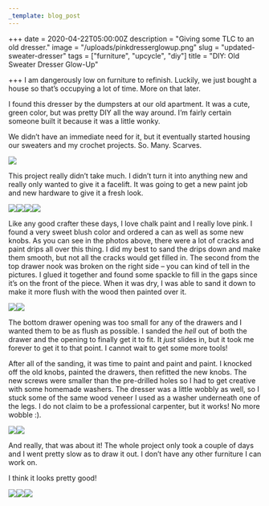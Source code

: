 ```yaml
---
_template: blog_post
---
```


+++
date = 2020-04-22T05:00:00Z
description = "Giving some TLC to an old dresser."
image = "/uploads/pinkdresserglowup.png"
slug = "updated-sweater-dresser"
tags = ["furniture", "upcycle", "diy"]
title = "DIY: Old Sweater Dresser Glow-Up"

+++
I am dangerously low on furniture to refinish. Luckily, we just bought a house so that’s occupying a lot of time. More on that later.

I found this dresser by the dumpsters at our old apartment. It was a cute, green color, but was pretty DIY all the way around. I’m fairly certain someone built it because it was a little wonky.

We didn’t have an immediate need for it, but it eventually started housing our sweaters and my crochet projects. So. Many. Scarves.

![](/uploads/green-dresser.jpg)

This project really didn’t take much. I didn’t turn it into anything new and really only wanted to give it a facelift. It was going to get a new paint job and new hardware to give it a fresh look.

![](/uploads/paint-on-dresser.jpg)![](/uploads/sanded-paint-drips.jpg)![](/uploads/front-view.jpg)![](/uploads/chipped-bottom.jpg)

Like any good crafter these days, I love chalk paint and I really love pink. I found a very sweet blush color and ordered a can as well as some new knobs. As you can see in the photos above, there were a lot of cracks and paint drips all over this thing. I did my best to sand the drips down and make them smooth, but not all the cracks would get filled in. The second from the top drawer nook was broken on the right side – you can kind of tell in the pictures. I glued it together and found some spackle to fill in the gaps since it’s on the front of the piece. When it was dry, I was able to sand it down to make it more flush with the wood then painted over it.

![](/uploads/spackle.jpg)![](/uploads/patched-break.jpg)

The bottom drawer opening was too small for any of the drawers and I wanted them to be as flush as possible. I sanded the _hell_ out of both the drawer and the opening to finally get it to fit. It _just_ slides in, but it took me forever to get it to that point. I cannot wait to get some more tools!

After all of the sanding, it was time to paint and paint and paint. I knocked off the old knobs, painted the drawers, then refitted the new knobs. The new screws were smaller than the pre-drilled holes so I had to get creative with some homemade washers. The dresser was a little wobbly as well, so I stuck some of the same wood veneer I used as a washer underneath one of the legs. I do not claim to be a professional carpenter, but it works! No more wobble :).

![](/uploads/screw.jpg)![](/uploads/wood-splint.jpg)

And really, that was about it! The whole project only took a couple of days and I went pretty slow as to draw it out. I don’t have any other furniture I can work on.

I think it looks pretty good!

![](/uploads/green-dresser-done.jpg)![](/uploads/finished-dresser-close-up.jpg)![](/uploads/hardware-close-up.jpg)
